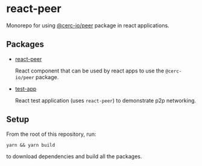 # react-peer

Monorepo for using [@cerc-io/peer](https://github.com/cerc-io/watcher-ts/tree/main/packages/peer) package in react applications.

## Packages

* [react-peer](packages/react-peer/)

  React component that can be used by react apps to use the `@cerc-io/peer` package.

* [test-app](packages/test-app/)

  React test application (uses `react-peer`) to demonstrate p2p networking.

## Setup

From the root of this repository, run:

`yarn && yarn build`

to download dependencies and build all the packages.
